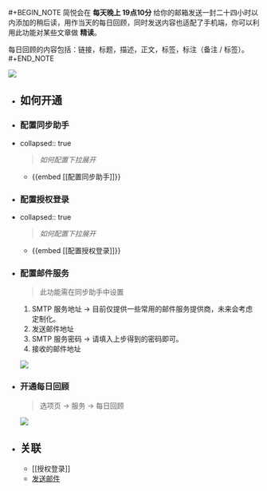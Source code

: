 #+BEGIN_NOTE
简悦会在 **每天晚上 19点10分** 给你的邮箱发送一封二十四小时以内添加的稍后读，用作当天的每日回顾，同时发送内容也适配了手机端，你可以利用此功能对某些文章做 **精读**。

每日回顾的内容包括：链接，标题，描述，正文，标签，标注（备注 / 标签）。
#+END_NOTE

![](https://s1.ax1x.com/2020/11/10/BLeSTU.png#crop=0&crop=0&crop=1&crop=1&id=GOSfy&originHeight=1944&originWidth=2034&originalType=binary&ratio=1&rotation=0&showTitle=false&status=done&style=none&title=)

- ## 如何开通
- ### 配置同步助手
- collapsed:: true
  > _如何配置下拉展开_
	- {{embed [[配置同步助手]]}}
- ### 配置授权登录
- collapsed:: true
  > _如何配置下拉展开_
	- {{embed [[配置授权登录]]}}
- ### 配置邮件服务
  
  > 此功能需在同步助手中设置
  
  1. SMTP 服务地址 → 目前仅提供一些常用的邮件服务提供商，未来会考虑定制化。
  2. 发送邮件地址
  3. SMTP 服务密码 → 请填入上步得到的密码即可。
  4. 接收的邮件地址
  
  ![](https://z3.ax1x.com/2020/11/24/DtrvZQ.md.png#crop=0&crop=0&crop=1&crop=1&id=eXemp&originHeight=693&originWidth=680&originalType=binary&ratio=1&rotation=0&showTitle=false&status=done&style=none&title=)
- ### 开通每日回顾
  
  > 选项页 → 服务 → 每日回顾
  
  ![](https://user-images.githubusercontent.com/81074/139782848-4a6c82aa-a99b-47a5-b50c-464dea79811e.png#crop=0&crop=0&crop=1&crop=1&id=zoYFW&originHeight=510&originWidth=1258&originalType=binary&ratio=1&rotation=0&showTitle=false&status=done&style=none&title=)
- ## 关联
	- [[授权登录]]
	- [发送邮件](http://ksria.com/simpread/docs/#/Sync?id=%E9%82%AE%E4%BB%B6%E6%9C%8D%E5%8A%A1)